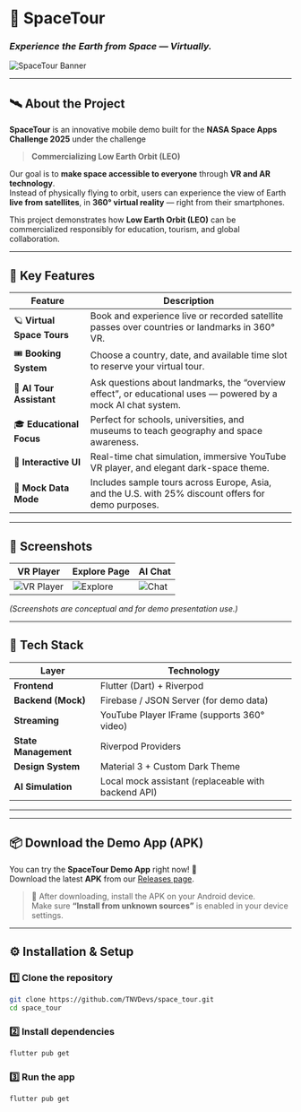 # 🚀 SpaceTour

### *Experience the Earth from Space — Virtually.*

![SpaceTour Banner](https://cdn.spacetour.app/assets/banner.jpg)

---

## 🛰️ About the Project
**SpaceTour** is an innovative mobile demo built for the **NASA Space Apps Challenge 2025** under the challenge
> **Commercializing Low Earth Orbit (LEO)**

Our goal is to **make space accessible to everyone** through **VR and AR technology**.  
Instead of physically flying to orbit, users can experience the view of Earth **live from satellites**, in **360° virtual reality** — right from their smartphones.

This project demonstrates how **Low Earth Orbit (LEO)** can be commercialized responsibly for education, tourism, and global collaboration.

---

## 🌌 Key Features
| Feature | Description |
|----------|--------------|
| 🪐 **Virtual Space Tours** | Book and experience live or recorded satellite passes over countries or landmarks in 360° VR. |
| 🎟️ **Booking System** | Choose a country, date, and available time slot to reserve your virtual tour. |
| 🧠 **AI Tour Assistant** | Ask questions about landmarks, the “overview effect”, or educational uses — powered by a mock AI chat system. |
| 🎓 **Educational Focus** | Perfect for schools, universities, and museums to teach geography and space awareness. |
| 💬 **Interactive UI** | Real-time chat simulation, immersive YouTube VR player, and elegant dark-space theme. |
| 🧾 **Mock Data Mode** | Includes sample tours across Europe, Asia, and the U.S. with 25% discount offers for demo purposes. |

---

## 📱 Screenshots
| VR Player | Explore Page | AI Chat |
|------------|--------------|---------|
| ![VR Player](https://cdn.spacetour.app/screens/vr_player.png) | ![Explore](https://cdn.spacetour.app/screens/explore.png) | ![Chat](https://cdn.spacetour.app/screens/chat.png) |

*(Screenshots are conceptual and for demo presentation use.)*

---

## 🧩 Tech Stack
| Layer | Technology |
|--------|-------------|
| **Frontend** | Flutter (Dart) + Riverpod |
| **Backend (Mock)** | Firebase / JSON Server (for demo data) |
| **Streaming** | YouTube Player IFrame (supports 360° video) |
| **State Management** | Riverpod Providers |
| **Design System** | Material 3 + Custom Dark Theme |
| **AI Simulation** | Local mock assistant (replaceable with backend API) |

---

---

## 📦 Download the Demo App (APK)

You can try the **SpaceTour Demo App** right now! 🚀  
Download the latest **APK** from our [Releases page](https://github.com/TNVDevs/space_tour/releases).

> 📲 After downloading, install the APK on your Android device.  
> Make sure **“Install from unknown sources”** is enabled in your device settings.

---


## ⚙️ Installation & Setup

### 1️⃣ Clone the repository
```bash
git clone https://github.com/TNVDevs/space_tour.git
cd space_tour
```

### 2️⃣ Install dependencies
```bash
flutter pub get
```

### 3️⃣ Run the app
```bash
flutter pub get
```
